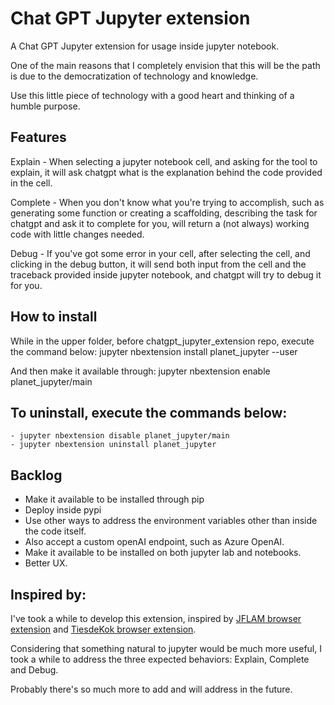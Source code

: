 Chat GPT Jupyter extension
==================

A Chat GPT Jupyter extension for usage inside jupyter notebook.

One of the main reasons that I completely envision that this will be the path is due to the democratization of technology and knowledge.

Use this little piece of technology with a good heart and thinking of a humble purpose.

## Features
Explain - When selecting a jupyter notebook cell, and asking for the tool to explain, it will ask chatgpt what is the explanation behind the code provided in the cell.

Complete - When you don't know what you're trying to accomplish, such as generating some function or creating a scaffolding, describing the task for chatgpt and ask it to complete for you, will return a (not always) working code with little changes needed.

Debug - If you've got some error in your cell, after selecting the cell, and clicking in the debug button, it will send both input from the cell and the traceback provided inside jupyter notebook, and chatgpt will try to debug it for you.

## How to install

While in the upper folder, before chatgpt_jupyter_extension repo, execute the command below:
    jupyter nbextension install planet_jupyter --user

And then make it available through: 
    jupyter nbextension enable planet_jupyter/main

## To uninstall, execute the commands below:

    - jupyter nbextension disable planet_jupyter/main
    - jupyter nbextension uninstall planet_jupyter

## Backlog
- Make it available to be installed through pip
- Deploy inside pypi
- Use other ways to address the environment variables other than inside the code itself.
- Also accept a custom openAI endpoint, such as Azure OpenAI.
- Make it available to be installed on both jupyter lab and notebooks.
- Better UX.


## Inspired by:

I've took a while to develop this extension, inspired by [JFLAM browser extension](https://github.com/jflam/chat-gpt-jupyter-extension) and [TiesdeKok browser extension](https://github.com/TiesdeKok/chat-gpt-jupyter-extension).

Considering that something natural to jupyter would be much more useful, I took a while to address the three expected behaviors: Explain, Complete and Debug.

Probably there's so much more to add and will address in the future.